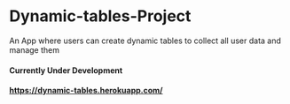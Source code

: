 # Dynamic-tables-Project
An App where users can create dynamic tables to collect all user data and manage them

#### Currently Under Development
#### https://dynamic-tables.herokuapp.com/

